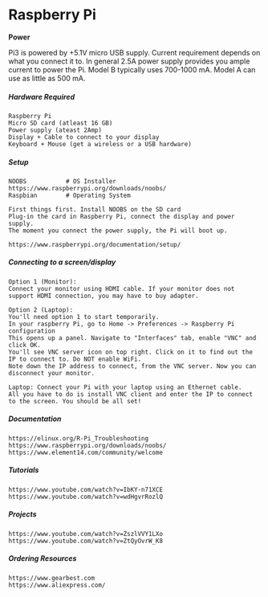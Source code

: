 # Raspberry Pi

**Power**

Pi3 is powered by +5.1V micro USB supply. Current requirement depends on what you connect it to. In general 2.5A power supply provides you ample current to power the Pi. Model B typically uses 700-1000 mA. Model A can use as little as 500 mA.

##### Hardware Required

```
Raspberry Pi
Micro SD card (atleast 16 GB)
Power supply (ateast 2Amp)
Display + Cable to connect to your display
Keyboard + Mouse (get a wireless or a USB hardware)
```

##### Setup

```
NOOBS           # OS Installer https://www.raspberrypi.org/downloads/noobs/
Raspbian        # Operating System

First things first. Install NOOBS on the SD card
Plug-in the card in Raspberry Pi, connect the display and power supply.
The moment you connect the power supply, the Pi will boot up.

https://www.raspberrypi.org/documentation/setup/
```

##### Connecting to a screen/display

```
Option 1 (Monitor):
Connect your monitor using HDMI cable. If your monitor does not support HDMI connection, you may have to buy adapter.

Option 2 (Laptop):
You'll need option 1 to start temporarily.
In your raspberry Pi, go to Home -> Preferences -> Raspberry Pi configuration
This opens up a panel. Navigate to "Interfaces" tab, enable "VNC" and click OK.
You'll see VNC server icon on top right. Click on it to find out the IP to connect to. Do NOT enable WiFi.
Note down the IP address to connect, from the VNC server. Now you can disconnect your monitor.

Laptop: Connect your Pi with your laptop using an Ethernet cable.
All you have to do is install VNC client and enter the IP to connect to the screen. You should be all set!
```

##### Documentation

```
https://elinux.org/R-Pi_Troubleshooting
https://www.raspberrypi.org/downloads/noobs/
https://www.element14.com/community/welcome
```

##### Tutorials

```
https://www.youtube.com/watch?v=IbKY-n71XCE
https://www.youtube.com/watch?v=wdHgvrRozlQ
```

##### Projects

```
https://www.youtube.com/watch?v=ZszlVVY1LXo
https://www.youtube.com/watch?v=ZtQyOvrW_K8
```

##### Ordering Resources

```
https://www.gearbest.com
https://www.aliexpress.com/
```

##### 



